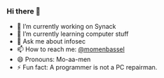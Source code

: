 ### Hi there 👋



- 🔭 I’m currently working on Synack
- 🌱 I’m currently learning computer stuff
- 💬 Ask me about infosec
- 📫 How to reach me: [@momenbassel](https://twitter.com/Momenbassel)
- 😄 Pronouns: Mo-aa-men
- ⚡ Fun fact: A programmer is not a PC repairman.

